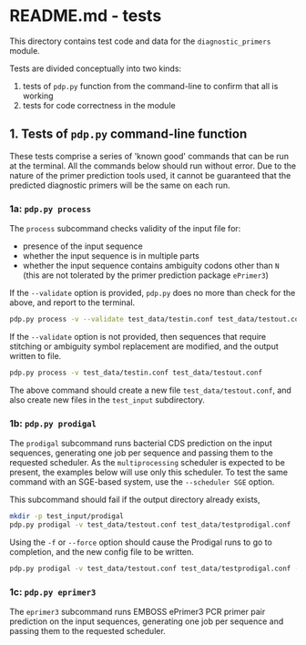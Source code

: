 # README.md - tests

This directory contains test code and data for the `diagnostic_primers` module.

Tests are divided conceptually into two kinds:

1. tests of `pdp.py` function from the command-line to confirm that all is working
2. tests for code correctness in the module

## 1. Tests of `pdp.py` command-line function

These tests comprise a series of 'known good' commands that can be run at the terminal. All the commands below should run without error. Due to the nature of the primer prediction tools used, it cannot be guaranteed that the predicted diagnostic primers will be the same on each run.

### 1a: `pdp.py process`

The `process` subcommand checks validity of the input file for:

* presence of the input sequence
* whether the input sequence is in multiple parts
* whether the input sequence contains ambiguity codons other than `N` (this are not tolerated by the primer prediction package `ePrimer3`)

If the `--validate` option is provided, `pdp.py` does no more than check for the above, and report to the terminal.

```bash
pdp.py process -v --validate test_data/testin.conf test_data/testout.conf
```

If the `--validate` option is not provided, then sequences that require stitching or ambiguity symbol replacement are modified, and the output written to file.

```bash
pdp.py process -v test_data/testin.conf test_data/testout.conf
```

The above command should create a new file `test_data/testout.conf`, and also create new files in the `test_input` subdirectory.

### 1b: `pdp.py prodigal`

The `prodigal` subcommand runs bacterial CDS prediction on the input sequences, generating one job per sequence and passing them to the requested scheduler. As the `multiprocessing` scheduler is expected to be present, the examples below will use only this scheduler. To test the same command with an SGE-based system, use the `--scheduler SGE` option.

This subcommand should fail if the output directory already exists,

```bash
mkdir -p test_input/prodigal
pdp.py prodigal -v test_data/testout.conf test_data/testprodigal.conf
```

Using the `-f` or `--force` option should cause the Prodigal runs to go to completion, and the new config file to be written.

```bash
pdp.py prodigal -v test_data/testout.conf test_data/testprodigal.conf -f
```

### 1c: `pdp.py eprimer3`

The `eprimer3` subcommand runs EMBOSS ePrimer3 PCR primer pair prediction on the input sequences, generating one job per sequence and passing them to the requested scheduler.